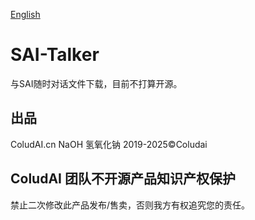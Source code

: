 <a href='https://github.com/ColudAI/SAI-Talker/blob/main/README_EN.MD'>English</a>
# SAI-Talker
与SAI随时对话文件下载，目前不打算开源。
## 出品
ColudAI.cn
NaOH 氢氧化钠
2019-2025©Coludai
## ColudAI 团队不开源产品知识产权保护
禁止二次修改此产品发布/售卖，否则我方有权追究您的责任。
